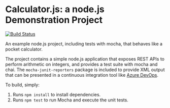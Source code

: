 Calculator.js: a node.js Demonstration Project
==============================================

[![Build Status](https://dev.azure.com/M365x756426/Enabling%20CI/_apis/build/status/M365x756426.calculator?branchName=refs%2Fpull%2F1%2Fmerge)](https://dev.azure.com/M365x756426/Enabling%20CI/_build/latest?definitionId=6&branchName=refs%2Fpull%2F1%2Fmerge)

An example node.js project, including tests with mocha, that behaves like
a pocket calculator.

The project contains a simple node.js application that exposes REST APIs
to perform arithmetic on integers, and provides a test suite with mocha
and chai.  The `mocha-junit-reporters` package is included to provide XML
output that can be presented in a continuous integration tool like
[Azure DevOps](https://azure.com/devops).

To build, simply:

1. Runs `npm install` to install dependencies.
2. Runs `npm test` to run Mocha and execute the unit tests.

